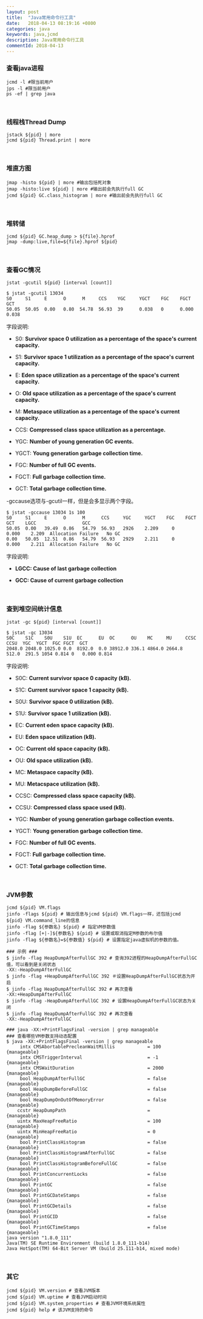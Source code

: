 ```yaml
---
layout: post
title:  "Java常用命令行工具"
date:   2018-04-13 08:19:16 +0800
categories: java
keywords: java,jcmd
description: Java常用命令行工具
commentId: 2018-04-13
---
```

### 查看java进程

```shell
jcmd -l #限当前用户
jps -l #限当前用户
ps -ef | grep java
```

<br/>

### 线程栈Thread Dump

```shell
jstack ${pid} | more
jcmd ${pid} Thread.print | more
```

<br/>

### 堆直方图

```shell
jmap -histo ${pid} | more #输出包括死对象
jmap -histo:live ${pid} | more #输出前会先执行full GC
jcmd ${pid} GC.class_histogram | more #输出前会先执行full GC
```

<br/>

### 堆转储

```shell
jcmd ${pid} GC.heap_dump > ${file}.hprof
jmap -dump:live,file=${file}.hprof ${pid}
```

<br/>

### 查看GC情况

```shell
jstat -gcutil ${pid} [interval [count]]

$ jstat -gcutil 13034
S0     S1     E      O      M     CCS    YGC     YGCT    FGC    FGCT     GCT   
50.05  50.05  0.00   0.80  54.78  56.93  39      0.038   0      0.000    0.038
```

字段说明:

* S0: **Survivor space 0 utilization as a percentage of the space's current capacity.**

* S1: **Survivor space 1 utilization as a percentage of the space's current capacity.**

* E: **Eden space utilization as a percentage of the space's current capacity.**

* O: **Old space utilization as a percentage of the space's current capacity.**

* M: **Metaspace utilization as a percentage of the space's current capacity.**

* CCS: **Compressed class space utilization as a percentage.**

* YGC: **Number of young generation GC events.**

* YGCT: **Young generation garbage collection time.**

* FGC: **Number of full GC events.**

* FGCT: **Full garbage collection time.**

* GCT: **Total garbage collection time.**

-gccause选项与-gcutil一样，但是会多显示两个字段。

```shell
$ jstat -gccause 13034 1s 100
S0     S1     E      O      M      CCS     YGC     YGCT    FGC    FGCT     GCT    LGCC                 GCC
50.05  0.00   39.49  0.86   54.79  56.93   2926    2.209     0    0.000    2.209  Allocation Failure   No GC
0.00   50.05  12.51  0.86   54.79  56.93   2929    2.211     0    0.000    2.211  Allocation Failure   No GC
```

字段说明:

* **LGCC: Cause of last garbage collection**

* **GCC: Cause of current garbage collection**

<br/>

### 查到堆空间统计信息

```shell
jstat -gc ${pid} [interval [count]]

$ jstat -gc 13034
S0C    S1C    S0U    S1U  EC      EU  OC      OU    MC     MU     CCSC   CCSU  YGC  YGCT  FGC FGCT  GCT   
2048.0 2048.0 1025.0 0.0  8192.0  0.0 38912.0 336.1 4864.0 2664.8 512.0  291.5 1054 0.814 0   0.000 0.814
```

字段说明:

* S0C: **Current survivor space 0 capacity (kB).**

* S1C: **Current survivor space 1 capacity (kB).**

* S0U: **Survivor space 0 utilization (kB).**

* S1U: **Survivor space 1 utilization (kB).**

* EC: **Current eden space capacity (kB).**

* EU: **Eden space utilization (kB).**

* OC: **Current old space capacity (kB).**

* OU: **Old space utilization (kB).**

* MC: **Metaspace capacity (kB).**

* MU: **Metacspace utilization (kB).**

* CCSC: **Compressed class space capacity (kB).**

* CCSU: **Compressed class space used (kB).**

* YGC: **Number of young generation garbage collection events.**

* YGCT: **Young generation garbage collection time.**

* FGC: **Number of full GC events.**

* FGCT: **Full garbage collection time.**

* GCT: **Total garbage collection time.**

<br/>

### JVM参数

```shell
jcmd ${pid} VM.flags
jinfo -flags ${pid} # 输出信息与jcmd ${pid} VM.flags一样，还包括jcmd ${pid} VM.command_line的信息
jinfo -flag ${参数名} ${pid} # 指定VM参数值
jinfo -flag [+|-]${参数名} ${pid} # 设置或取消指定M参数的布尔值
jinfo -flag ${参数名}=${参数值} ${pid} # 设置指定java虚拟机的参数的值。

### 示例 ###
$ jinfo -flag HeapDumpAfterFullGC 392 # 查询392进程的HeapDumpAfterFullGC值，可以看到是关闭状态
-XX:-HeapDumpAfterFullGC
$ jinfo -flag +HeapDumpAfterFullGC 392 ＃设置HeapDumpAfterFullGC状态为开启
$ jinfo -flag HeapDumpAfterFullGC 392 # 再次查看
-XX:+HeapDumpAfterFullGC
$ jinfo -flag -HeapDumpAfterFullGC 392 # 设置HeapDumpAfterFullGC状态为关闭
$ jinfo -flag HeapDumpAfterFullGC 392 # 再次查看
-XX:-HeapDumpAfterFullGC

### java -XX:+PrintFlagsFinal -version | grep manageable
### 查看哪些VM参数支持动态配置
$ java -XX:+PrintFlagsFinal -version | grep manageable
     intx CMSAbortablePrecleanWaitMillis            = 100                                 {manageable}
     intx CMSTriggerInterval                        = -1                                  {manageable}
     intx CMSWaitDuration                           = 2000                                {manageable}
     bool HeapDumpAfterFullGC                       = false                               {manageable}
     bool HeapDumpBeforeFullGC                      = false                               {manageable}
     bool HeapDumpOnOutOfMemoryError                = false                               {manageable}
    ccstr HeapDumpPath                              =                                     {manageable}
    uintx MaxHeapFreeRatio                          = 100                                 {manageable}
    uintx MinHeapFreeRatio                          = 0                                   {manageable}
     bool PrintClassHistogram                       = false                               {manageable}
     bool PrintClassHistogramAfterFullGC            = false                               {manageable}
     bool PrintClassHistogramBeforeFullGC           = false                               {manageable}
     bool PrintConcurrentLocks                      = false                               {manageable}
     bool PrintGC                                   = false                               {manageable}
     bool PrintGCDateStamps                         = false                               {manageable}
     bool PrintGCDetails                            = false                               {manageable}
     bool PrintGCID                                 = false                               {manageable}
     bool PrintGCTimeStamps                         = false                               {manageable}
java version "1.8.0_111"
Java(TM) SE Runtime Environment (build 1.8.0_111-b14)
Java HotSpot(TM) 64-Bit Server VM (build 25.111-b14, mixed mode)
```

<br/>

### 其它

```shell
jcmd ${pid} VM.version # 查看JVM版本
jcmd ${pid} VM.uptime # 查看JVM启动时间
jcmd ${pid} VM.system_properties # 查看JVM环境系统属性
jcmd ${pid} help # 该JVM支持的命令
```
